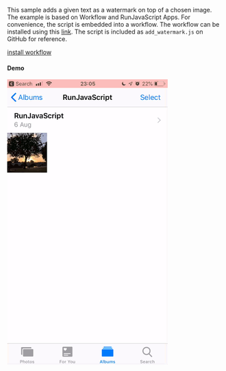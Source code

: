 This sample adds a given text as a watermark on top of a chosen image. The example is based on Workflow and RunJavaScript Apps. For convenience, the script is embedded into a workflow. The workflow can be installed using this [link][1]. The script is included as `add_watermark.js` on GitHub for reference.

[install workflow][1]

[1]: https://workflow.is/workflows/15f726cbeee04834b406b6a1ed7e6f13

#### Demo
![Watermark Demo](watermark_anim.gif)
